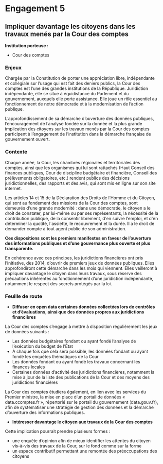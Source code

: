 # Engagement 5

## Impliquer davantage les citoyens dans les travaux menés par la Cour des comptes

**Institution porteuse :**
- Cour des comptes

### Enjeux
Chargée par la Constitution de porter une appréciation libre, indépendante et collégiale sur
l’usage qui est fait des deniers publics, la Cour des comptes est l’une des grandes institutions
de la République. Juridiction indépendante, elle se situe à équidistance du Parlement et du
gouvernement, auxquels elle porte assistance. Elle joue un rôle essentiel au fonctionnement
de notre démocratie et à la modernisation de l’action publique.

L’approfondissement de sa démarche d’ouverture des données publiques, l’encouragement
de l’analyse fondée sur la donnée et la plus grande implication des citoyens sur les travaux
menés par la Cour des comptes participent à l’engagement de l’institution dans la
démarche française de gouvernement ouvert.

### Contexte
Chaque année, la Cour, les chambres régionales et territoriales des comptes, ainsi que les
organismes qui lui sont rattachés (Haut Conseil des finances publiques, Cour de discipline
budgétaire et financière, Conseil des prélèvements obligatoires, etc.) rendent publics des
décisions juridictionnelles, des rapports et des avis, qui sont mis en ligne sur son site internet.

Les articles 14 et 15 de la Déclaration des Droits de l’Homme et du Citoyen, qui sont au
fondement des missions de la Cour des comptes, sont demeurés d’une grande modernité :
dans une démocratie, le citoyen a le droit de constater, par lui-même ou par ses
représentants, la nécessité de la contribution publique, de la consentir librement, d'en suivre
l'emploi, et d'en déterminer la quotité, l'assiette, le recouvrement et la durée. Il a le droit de
demander compte à tout agent public de son administration.

**Ces dispositions sont les premiers manifestes en faveur de l’ouverture des informations
publiques et d’une gouvernance plus ouverte et plus transparente.**

En cohérence avec ces principes, les juridictions financières ont pris l’initiative, dès 2014,
d’ouvrir de premiers jeux de données publiques. Elles approfondiront cette démarche dans
les mois qui viennent. Elles veilleront à impliquer davantage le citoyen dans leurs travaux, sous
réserve des précautions inhérentes au fonctionnement d’une juridiction indépendante,
notamment le respect des secrets protégés par la loi.

### Feuille de route
- **Diffuser en open data certaines données collectées lors de contrôles et d’évaluations,
ainsi que des données propres aux juridictions financières**

La Cour des comptes s’engage à mettre à disposition régulièrement les jeux de données
suivants :
- Les données budgétaires fondant ou ayant fondé l’analyse de l’exécution du budget
de l’État
- À chaque fois que cela sera possible, les données fondant ou ayant fondé les
enquêtes thématiques de la Cour
- Les données fondant ou ayant fondé les travaux concernant les finances locales
- Certaines données d’activité des juridictions financières, notamment la mise à jour de
la liste des publications de la Cour et des moyens des juridictions financières

La Cour des comptes étudiera également, en lien avec les services du Premier ministre, la
mise en place d’un portail de données « data.ccomptes.fr », répertorié sur le portail du
gouvernement (data.gouv.fr), afin de systématiser une stratégie de gestion des données et la
démarche d’ouverture des informations publiques.

- **Intéresser davantage le citoyen aux travaux de la Cour des comptes**

Cette implication pourrait prendre plusieurs formes :
- une enquête d’opinion afin de mieux identifier les attentes du citoyen vis-à-vis des
travaux de la Cour, sur le fond comme sur la forme
- un espace contributif permettant une remontée des préoccupations des citoyens


